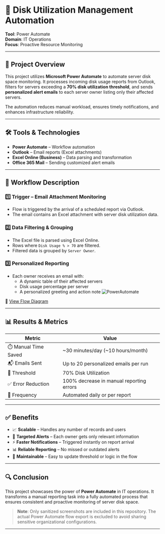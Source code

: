 # 💾 Disk Utilization Management Automation

**Tool**: Power Automate  
**Domain**: IT Operations  
**Focus**: Proactive Resource Monitoring

---

## 📘 Project Overview

This project utilizes **Microsoft Power Automate** to automate server disk space monitoring. It processes incoming disk usage reports from Outlook, filters for servers exceeding a **70% disk utilization threshold**, and sends **personalized alert emails** to each server owner listing only their affected servers.

The automation reduces manual workload, ensures timely notifications, and enhances infrastructure reliability.

---

## 🛠️ Tools & Technologies

- **Power Automate** – Workflow automation
- **Outlook** – Email reports (Excel attachments)
- **Excel Online (Business)** – Data parsing and transformation
- **Office 365 Mail** – Sending customized alert emails

---

## 🔄 Workflow Description

### 1️⃣ Trigger – Email Attachment Monitoring
- Flow is triggered by the arrival of a scheduled report via Outlook.
- The email contains an Excel attachment with server disk utilization data.

### 2️⃣ Data Filtering & Grouping
- The Excel file is parsed using Excel Online.
- Rows where `Disk Usage % > 70` are filtered.
- Filtered data is grouped by `Server Owner`.

### 3️⃣ Personalized Reporting
- Each owner receives an email with:
  - A dynamic table of their affected servers
  - Disk usage percentage per server
  - A personalized greeting and action note
![PowerAutomate](https://github.com/user-attachments/assets/33b28ac2-b4ee-4fbf-aac9-c761ca3d60b7)

📸 [View Flow Diagram](https://github.com/InimKelvin/Disk-Utilization-Automation/blob/main/PowerAutomate2.jpg)

---

## 📊 Results & Metrics

| Metric | Value |
|--------|-------|
| ⏱️ Manual Time Saved | ~30 minutes/day (~10 hours/month) |
| 📬 Emails Sent | Up to 20 personalized emails per run |
| 🚨 Threshold | 70% Disk Utilization |
| ✅ Error Reduction | 100% decrease in manual reporting errors |
| 🔁 Frequency | Automated daily or per report |

---

## ✅ Benefits

- 📈 **Scalable** – Handles any number of records and users
- 📨 **Targeted Alerts** – Each owner gets only relevant information
- ⚡ **Faster Notifications** – Triggered instantly on report arrival
- 📊 **Reliable Reporting** – No missed or outdated alerts
- 🔧 **Maintainable** – Easy to update threshold or logic in the flow

---

## 🔍 Conclusion

This project showcases the power of **Power Automate** in IT operations. It transforms a manual reporting task into a fully automated process that ensures consistent and proactive monitoring of server disk space.

> **Note**: Only sanitized screenshots are included in this repository. The actual Power Automate flow export is excluded to avoid sharing sensitive organizational configurations.


---


